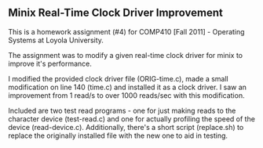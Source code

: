 ## Minix Real-Time Clock Driver Improvement ##

This is a homework assignment (#4) for COMP410 [Fall 2011] - Operating Systems at Loyola University.

The assignment was to modify a given real-time clock driver for minix to improve it's performance. 

I modified the provided clock driver file (ORIG-time.c), made a small modification on line 140 (time.c) and installed it as a clock driver. I saw an improvement from 1 read/s to over 1000 reads/sec with this modification.

Included are two test read programs - one for just making reads to the character device (test-read.c) and one for actually profiling the speed of the device (read-device.c). Additionally, there's a short script (replace.sh) to replace the originally installed file with the new one to aid in testing.